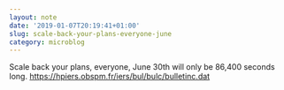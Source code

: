 ```yaml
---
layout: note
date: '2019-01-07T20:19:41+01:00'
slug: scale-back-your-plans-everyone-june
category: microblog
---
```

Scale back your plans, everyone, June 30th will only be 86,400 seconds long. https://hpiers.obspm.fr/iers/bul/bulc/bulletinc.dat

